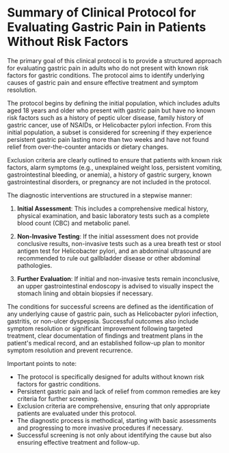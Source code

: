 # Summary of Clinical Protocol for Evaluating Gastric Pain in Patients Without Risk Factors

The primary goal of this clinical protocol is to provide a structured approach for evaluating gastric pain in adults who do not present with known risk factors for gastric conditions. The protocol aims to identify underlying causes of gastric pain and ensure effective treatment and symptom resolution.

The protocol begins by defining the initial population, which includes adults aged 18 years and older who present with gastric pain but have no known risk factors such as a history of peptic ulcer disease, family history of gastric cancer, use of NSAIDs, or Helicobacter pylori infection. From this initial population, a subset is considered for screening if they experience persistent gastric pain lasting more than two weeks and have not found relief from over-the-counter antacids or dietary changes.

Exclusion criteria are clearly outlined to ensure that patients with known risk factors, alarm symptoms (e.g., unexplained weight loss, persistent vomiting, gastrointestinal bleeding, or anemia), a history of gastric surgery, known gastrointestinal disorders, or pregnancy are not included in the protocol.

The diagnostic interventions are structured in a stepwise manner:

1. **Initial Assessment**: This includes a comprehensive medical history, physical examination, and basic laboratory tests such as a complete blood count (CBC) and metabolic panel.

2. **Non-Invasive Testing**: If the initial assessment does not provide conclusive results, non-invasive tests such as a urea breath test or stool antigen test for Helicobacter pylori, and an abdominal ultrasound are recommended to rule out gallbladder disease or other abdominal pathologies.

3. **Further Evaluation**: If initial and non-invasive tests remain inconclusive, an upper gastrointestinal endoscopy is advised to visually inspect the stomach lining and obtain biopsies if necessary.

The conditions for successful screens are defined as the identification of any underlying cause of gastric pain, such as Helicobacter pylori infection, gastritis, or non-ulcer dyspepsia. Successful outcomes also include symptom resolution or significant improvement following targeted treatment, clear documentation of findings and treatment plans in the patient's medical record, and an established follow-up plan to monitor symptom resolution and prevent recurrence.

Important points to note:
- The protocol is specifically designed for adults without known risk factors for gastric conditions.
- Persistent gastric pain and lack of relief from common remedies are key criteria for further screening.
- Exclusion criteria are comprehensive, ensuring that only appropriate patients are evaluated under this protocol.
- The diagnostic process is methodical, starting with basic assessments and progressing to more invasive procedures if necessary.
- Successful screening is not only about identifying the cause but also ensuring effective treatment and follow-up.